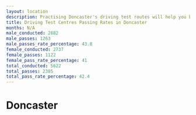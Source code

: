 ```yaml
---
layout: location
description: Practising Doncaster's driving test routes will help you become more confident in your gear-changing abilities.
title: Driving Test Centres Passing Rates in Doncaster
months: N/A
male_conducted: 2882
male_passes: 1263
male_passes_rate_percentage: 43.8
female_conducted: 2737
female_passes: 1122
female_pass_rate_percentage: 41
total_conducted: 5622
total_passes: 2385
total_pass_rate_percentage: 42.4
---
```


# Doncaster

